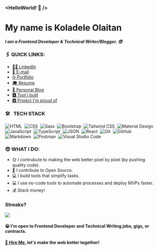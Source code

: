 ### <HelloWorld! 👋 />

<!--
**publikphigor/publikphigor** is a ✨ _special_ ✨ repository because its `README.md` (this file) appears on your GitHub profile.

Here are some ideas to get you started:

- 🔭 I’m currently working on ...
- 🌱 I’m currently learning ...
- 👯 I’m looking to collaborate on ...
- 🤔 I’m looking for help with ...
- 💬 Ask me about ...
- 📫 How to reach me: ...
- 😄 Pronouns: ...
- ⚡ Fun fact: ...
-->

My name is Koladele Olaitan
================

##### I am a Frontend Developer & Technical Writer/Blogger. 😎

### 🖇️ QUICK LINKS:

*   [👨‍🏫 LinkedIn](https://www.linkedin.com/in/koladeleolaitan/)
*   [📩 E-mail](mailto:koladeleolaitan@gmail.com)
*   [🌐 Portfolio](https://koladeleolaitan.com/)
*   [🎓 Resume](https://koladele-resume.netlify.app/)
*   [📝 Personal Blog](https://publikphigor.me/blog/)
*   [🅰 Tool I built](https://calcaspectratio.netlify.app/)
*   [🅱 Project I'm proud of](https://publikphigor-web-agency.netlify.app/)


### 🛠 &nbsp; TECH STACK

![HTML](https://img.shields.io/badge/HTML5-E34F26?style=for-the-badge&logo=html5&logoColor=white)&nbsp;
![CSS](https://img.shields.io/badge/CSS3-1572B6?style=for-the-badge&logo=css3&logoColor=white)&nbsp;
![Sass](https://img.shields.io/badge/Sass-CC6699?style=for-the-badge&logo=sass&logoColor=white)&nbsp;
![Bootstrap](https://img.shields.io/badge/Bootstrap-563D7C?style=for-the-badge&logo=bootstrap&logoColor=white)&nbsp;
![Tailwind CSS](https://img.shields.io/badge/Tailwind_CSS-38B2AC?style=for-the-badge&logo=tailwind-css&logoColor=white)&nbsp;
![Material Design](https://img.shields.io/badge/material%20design-757575?style=for-the-badge&logo=material%20design&logoColor=white)&nbsp;
![JavaScript](https://img.shields.io/badge/JavaScript-323330?style=for-the-badge&logo=javascript&logoColor=F7DF1E)&nbsp;
![TypeScript](https://img.shields.io/badge/TypeScript-007ACC?style=for-the-badge&logo=typescript&logoColor=white)&nbsp;
![JSON](https://img.shields.io/badge/json-5E5C5C?style=for-the-badge&logo=json&logoColor=white)&nbsp;
![React](https://img.shields.io/badge/React-20232A?style=for-the-badge&logo=react&logoColor=61DAFB)&nbsp;
![Git](https://img.shields.io/badge/GIT-E44C30?style=for-the-badge&logo=git&logoColor=white)&nbsp;
![GitHub](https://img.shields.io/badge/GitHub-100000?style=for-the-badge&logo=github&logoColor=white)&nbsp;
![Markdown](https://img.shields.io/badge/Markdown-000000?style=for-the-badge&logo=markdown&logoColor=white)&nbsp;
![Postman](https://img.shields.io/badge/Postman-FF6C37?style=for-the-badge&logo=Postman&logoColor=white)&nbsp;
![Visual Studio Code](https://img.shields.io/badge/VSCode-0078D4?style=for-the-badge&logo=visual%20studio%20code&logoColor=white)&nbsp;



### 😎 WHAT I DO:

*   🌞 I contrubute to making the web better pixel by pixel (by pushing quality code).
*   👼 I contribute to Open Source.
*   💻 I build tools that simplify tasks.
*   💻 I use no-code tools to automate processes and deploy MVPs faster.
*   💰 Stack money!

### Streaks?
![](https://github-readme-streak-stats.herokuapp.com/?user=publikphigor)

#### 😀 I'm open to Frontend Developer and Technical Writing jobs, gigs, or contracts.
#### [📩 Hire Me](mailto:koladeleolaitan@gmail.com), let's make the web better together!
